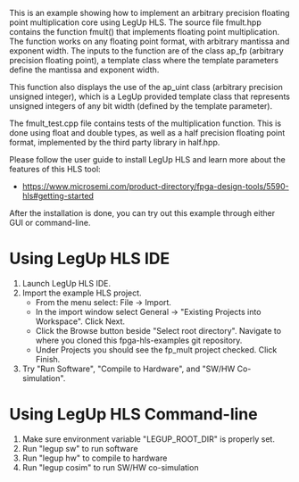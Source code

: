 This is an example showing how to implement an arbitrary precision floating point
multiplication core using LegUp HLS. The source file fmult.hpp contains the
function fmult() that implements floating point multiplication. The function
works on any floating point format, with arbitrary mantissa and exponent width.
The inputs to the function are of the class ap_fp (arbitrary precision floating
point), a template class where the template parameters define the mantissa and
exponent width.

This function also displays the use of the ap_uint class (arbitrary precision
unsigned integer), which is a LegUp provided template class that represents
unsigned integers of any bit width (defined by the template parameter).

The fmult_test.cpp file contains tests of the multiplication function. This is
done using float and double types, as well as a half precision floating point
format, implemented by the third party library in half.hpp.

Please follow the user guide to install LegUp HLS and learn more about the features of this HLS tool:
 - https://www.microsemi.com/product-directory/fpga-design-tools/5590-hls#getting-started

After the installation is done, you can try out this example through either GUI
or command-line. 

# Using LegUp HLS IDE
1. Launch LegUp HLS IDE.
2. Import the example HLS project.
   * From the menu select: File -> Import.
   * In the import window select General -> "Existing Projects into Workspace". Click Next.
   * Click the Browse button beside "Select root directory". Navigate to where you cloned this fpga-hls-examples git repository.
   * Under Projects you should see the fp_mult project checked. Click Finish.
3. Try "Run Software", "Compile to Hardware", and "SW/HW Co-simulation".

# Using LegUp HLS Command-line
1. Make sure environment variable "LEGUP_ROOT_DIR" is properly set. 
2. Run "legup sw" to run software
3. Run "legup hw" to compile to hardware
4. Run "legup cosim" to run SW/HW co-simulation
